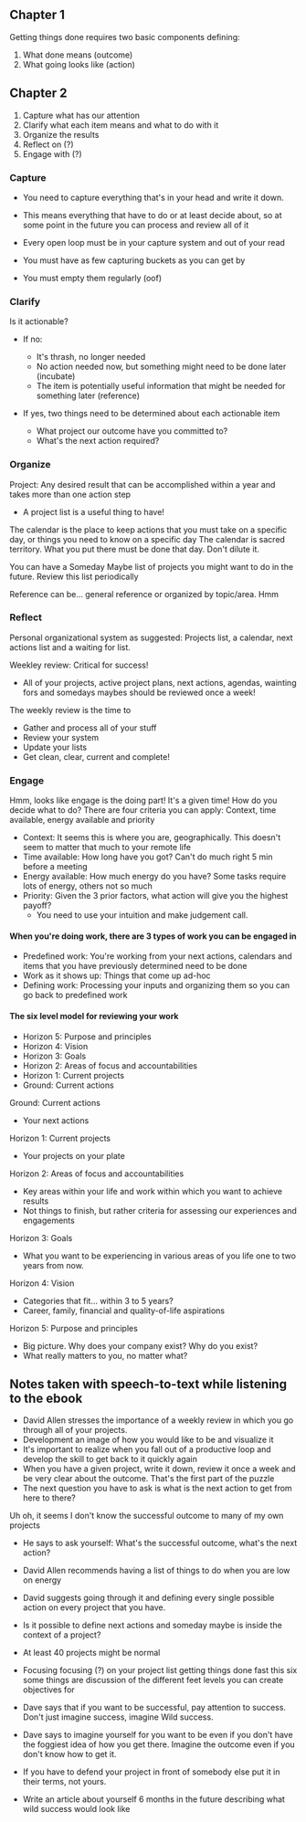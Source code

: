 ## Chapter 1
Getting things done requires two basic components defining:
1. What done means (outcome)
2. What going looks like (action)

## Chapter 2
1. Capture what has our attention
2. Clarify what each item means and what to do with it
3. Organize the results
4. Reflect on (?)
5. Engage with (?)


### Capture
- You need to capture everything that's in your head and write it down.
- This means everything that have to do or at least decide about, so at some point in the future you can process and review all of it

- Every open loop must be in your capture system and out of your read
- You must have as few capturing buckets as you can get by
- You must empty them regularly (oof)

### Clarify
Is it actionable?
- If no:
    - It's thrash, no longer needed
    - No action needed now, but something might need to be done later (incubate)
    - The item is potentially useful information that might be needed for something later (reference)

- If yes, two things need to be determined about each actionable item
    - What project our outcome have you committed to?
    - What's the next action required?

### Organize
Project: Any desired result that can be accomplished within a year and takes more than one action step
- A project list is a useful thing to have!

The calendar is the place to keep actions that you must take on a specific day, or things you need to know on a specific day
The calendar is sacred territory. What you put there must be done that day. Don't dilute it.

You can have a Someday Maybe list of projects you might want to do in the future. Review this list periodically

Reference can be... general reference or organized by topic/area. Hmm

### Reflect

Personal organizational system as suggested: Projects list, a calendar, next actions list and a waiting for list.

Weekley review: Critical for success!
- All of your projects, active project plans, next actions, agendas, wainting fors and somedays maybes should be reviewed once a week!

The weekly review is the time to
- Gather and process all of your stuff
- Review your system
- Update your lists
- Get clean, clear, current and complete!

### Engage
Hmm, looks like engage is the doing part!
It's a given time! How do you decide what to do?
There are four criteria you can apply: Context, time available, energy available and priority

- Context: It seems this is where you are, geographically. This doesn't seem to matter that much to your remote life
- Time available: How long have you got? Can't do much right 5 min before a meeting
- Energy available: How much energy do you have? Some tasks require lots of energy, others not so much
- Priority: Given the 3 prior factors, what action will give you the highest payoff?
    - You need to use your intuition and make judgement call. 

#### When you're doing work, there are 3 types of work you can be engaged in
- Predefined work: You're working from your next actions, calendars and items that you have previously determined need to be done
- Work as it shows up: Things that come up ad-hoc
- Defining work: Processing your inputs and organizing them so you can go back to predefined work

#### The six level model for reviewing your work

- Horizon 5: Purpose and principles
- Horizon 4: Vision
- Horizon 3: Goals
- Horizon 2: Areas of focus and accountabilities
- Horizon 1: Current projects
- Ground: Current actions

Ground: Current actions
- Your next actions

Horizon 1: Current projects
- Your projects on your plate

Horizon 2: Areas of focus and accountabilities
- Key areas within your life and work within which you want to achieve results
- Not things to finish, but rather criteria for assessing our experiences and engagements

Horizon 3: Goals
- What you want to be experiencing in various areas of you life one to two years from now.

Horizon 4: Vision
- Categories that fit... within 3 to 5 years?
- Career, family, financial and quality-of-life aspirations

Horizon 5: Purpose and principles
- Big picture. Why does your company exist? Why do you exist?
- What really matters to you, no matter what?


## Notes taken with speech-to-text while listening to the ebook
- David Allen stresses the importance of a weekly review in which you go through all of your projects.
- Development an image of how you would like to be and visualize it
- It's important to realize when you fall out of a productive loop and develop the skill to get back to it quickly again
- When you have a given project, write it down, review it once a week and be very clear about the outcome. That's the first part of the puzzle
- The next question you have to ask is what is the next action to get from here to there?

Uh oh, it seems I don't know the successful outcome to many of my own projects

- He says to ask yourself: What's the successful outcome, what's the next action?
- David Allen recommends having a list of things to do when you are low on energy

- David suggests going through it and defining every single possible action on every project that you have.
- Is it possible to define next actions and someday maybe is inside the context of a project?

- At least 40 projects might be normal
- Focusing focusing (?) on your project list getting things done fast this six some things are discussion of the different feet levels you can create objectives for
- Dave says that if you want to be successful, pay attention to success. Don't just imagine success, imagine Wild success.
- Dave says to imagine yourself for you want to be even if you don't have the foggiest idea of how you get there. Imagine the outcome even if you don't know how to get it.
- If you have to defend your project in front of somebody else put it in their terms, not yours.
- Write an article about yourself 6 months in the future describing what wild success would look like